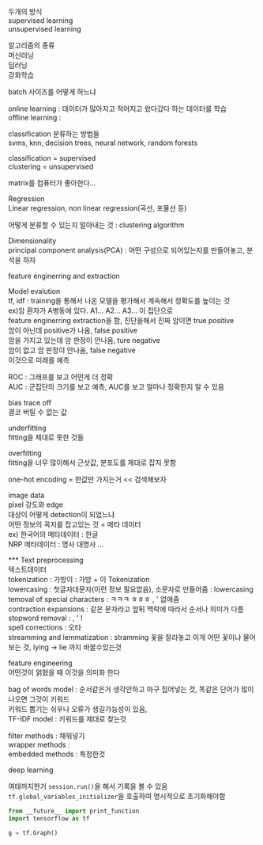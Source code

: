 
두개의 방식  
supervised learning  
unsupervised learning  

알고리즘의 종류  
머신러닝  
딥러닝  
강화학습  

batch 사이즈를 어떻게 하느냐

online learning : 데이터가 많아지고 적어지고 왔다갔다 하는 데이터를 학습  
offline learning : 

classification 분류하는 방법들  
svms, knn, decision trees, neural network, random forests

classification = supervised  
clustering = unsupervised  

matrix를 컴퓨터가 좋아한다...  

Regression  
Linear regression, non linear regression(곡선, 포물선 등)

어떻게 분류할 수 있는지 알아내는 것 : clustering algorithm

Dimensionality  
principal component analysis(PCA) : 어떤 구성으로 되어있는지를 만들어놓고, 분석을 하자


feature enginerring and extraction


Model evalution  
tf, idf : training을 통해서 나온 모델을 평가해서 계속해서 정확도를 높이는 것  
ex)암 환자가 A병동에 있다. A1... A2... A3... 이 집단으로  
feature enginerring extraction을 함, 진단을해서 진짜 암이면 true positive  
암이 아닌데 positive가 나옴, false positive  
암을 가지고 있는데 암 판정이 안나옴, ture negative  
암이 없고 암 판정이 안나옴, false negative  
이것으로 미래를 예측

ROC :  그래프를 보고 어떤게 더 정확  
AUC : 군집단의 크기를 보고 예측, AUC를 보고 얼마나 정확한지 알 수 있음

bias trace off  
결코 버릴 수 없는 값

underfitting  
fitting을 제대로 못한 것들

overfitting  
fitting을 너무 많이해서 근삿값, 분포도를 제대로 잡지 못함

one-hot encoding = 한값만 가지는거 << 검색해보자

image data  
pixel 강도와 edge  
대상이 어떻게 detection이 되었느냐  
어떤 정보의 꼭지를 잡고있는 것 = 메타 데이터  
ex) 한국어의 메타데이터 : 한글  
NRP 메타데이터 : 명사 대명사 ...  


*** Text preprocessing  
텍스트데이터  
tokenization : 가방이 : 가방 + 이 Tokenization  
lowercasing : 첫글자대문자(이런 정보 필요없음), 소문자로 만들어줌 : lowercasing  
temoval of special characters : ㅋㅋㅋ ㅎㅎㅎ , ' 없애줌  
contraction expansions : 같은 문자라고 앞뒤 맥락에 따라서 순서나 의미가 다름  
stopword removal : , ' !  
spell corrections : 오타  
streamming and lemmatization : stramming 꽃을 잘라놓고 이게 어떤 꽃이냐 물어보는 것, lying -> lie 까지 바꿀수있는것


feature engineering  
어떤것이 얽혔을 때 이것을 의미화 한다

bag of words model : 순서같은거 생각안하고 마구 집어넣는 것, 똑같은 단어가 많이 나오면 그것이 키워드  
키워드 뽑기는 쉬우나 오류가 생길가능성이 있음,  
TF-IDF model : 키워드를 제대로 찾는것

filter methods : 채워넣기  
wrapper methods :  
embedded methods : 특정한것  

deep learning


여태까지한거 `session.run()`을 해서 기록을 볼 수 있음
`tf.global_variables_initializer`을 호출하여 명시적으로 초기화해야함

```python
from __future__ import print_function
import tensorflow as tf

g = tf.Graph()
```
